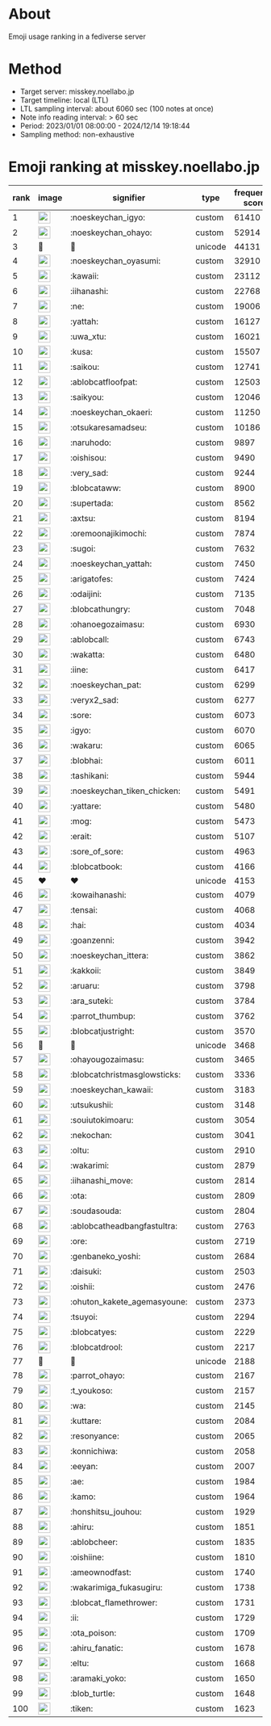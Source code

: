 # About
Emoji usage ranking in a fediverse server

# Method
- Target server: misskey.noellabo.jp
- Target timeline: local (LTL)
- LTL sampling interval: about 6060 sec (100 notes at once)
- Note info reading interval: > 60 sec
- Period: 2023/01/01 08:00:00 - 2024/12/14 19:18:44 
- Sampling method: non-exhaustive

# Emoji ranking at misskey.noellabo.jp

|rank|image|signifier|type|frequency score|
|----|----|----|----|----|
|1|<img height="24" src="https://misskey.noellabo.jp/emoji/noeskeychan_igyo.webp">|:noeskeychan_igyo:|custom|61410|
|2|<img height="24" src="https://misskey.noellabo.jp/emoji/noeskeychan_ohayo.webp">|:noeskeychan_ohayo:|custom|52914|
|3|🎉|🎉|unicode|44131|
|4|<img height="24" src="https://misskey.noellabo.jp/emoji/noeskeychan_oyasumi.webp">|:noeskeychan_oyasumi:|custom|32910|
|5|<img height="24" src="https://misskey.noellabo.jp/emoji/kawaii.webp">|:kawaii:|custom|23112|
|6|<img height="24" src="https://misskey.noellabo.jp/emoji/iihanashi.webp">|:iihanashi:|custom|22768|
|7|<img height="24" src="https://misskey.noellabo.jp/emoji/ne.webp">|:ne:|custom|19006|
|8|<img height="24" src="https://misskey.noellabo.jp/emoji/yattah.webp">|:yattah:|custom|16127|
|9|<img height="24" src="https://misskey.noellabo.jp/emoji/uwa_xtu.webp">|:uwa_xtu:|custom|16021|
|10|<img height="24" src="https://misskey.noellabo.jp/emoji/kusa.webp">|:kusa:|custom|15507|
|11|<img height="24" src="https://misskey.noellabo.jp/emoji/saikou.webp">|:saikou:|custom|12741|
|12|<img height="24" src="https://misskey.noellabo.jp/emoji/ablobcatfloofpat.webp">|:ablobcatfloofpat:|custom|12503|
|13|<img height="24" src="https://misskey.noellabo.jp/emoji/saikyou.webp">|:saikyou:|custom|12046|
|14|<img height="24" src="https://misskey.noellabo.jp/emoji/noeskeychan_okaeri.webp">|:noeskeychan_okaeri:|custom|11250|
|15|<img height="24" src="https://misskey.noellabo.jp/emoji/otsukaresamadseu.webp">|:otsukaresamadseu:|custom|10186|
|16|<img height="24" src="https://misskey.noellabo.jp/emoji/naruhodo.webp">|:naruhodo:|custom|9897|
|17|<img height="24" src="https://misskey.noellabo.jp/emoji/oishisou.webp">|:oishisou:|custom|9490|
|18|<img height="24" src="https://misskey.noellabo.jp/emoji/very_sad.webp">|:very_sad:|custom|9244|
|19|<img height="24" src="https://misskey.noellabo.jp/emoji/blobcataww.webp">|:blobcataww:|custom|8900|
|20|<img height="24" src="https://misskey.noellabo.jp/emoji/supertada.webp">|:supertada:|custom|8562|
|21|<img height="24" src="https://misskey.noellabo.jp/emoji/axtsu.webp">|:axtsu:|custom|8194|
|22|<img height="24" src="https://misskey.noellabo.jp/emoji/oremoonajikimochi.webp">|:oremoonajikimochi:|custom|7874|
|23|<img height="24" src="https://misskey.noellabo.jp/emoji/sugoi.webp">|:sugoi:|custom|7632|
|24|<img height="24" src="https://misskey.noellabo.jp/emoji/noeskeychan_yattah.webp">|:noeskeychan_yattah:|custom|7450|
|25|<img height="24" src="https://misskey.noellabo.jp/emoji/arigatofes.webp">|:arigatofes:|custom|7424|
|26|<img height="24" src="https://misskey.noellabo.jp/emoji/odaijini.webp">|:odaijini:|custom|7135|
|27|<img height="24" src="https://misskey.noellabo.jp/emoji/blobcathungry.webp">|:blobcathungry:|custom|7048|
|28|<img height="24" src="https://misskey.noellabo.jp/emoji/ohanoegozaimasu.webp">|:ohanoegozaimasu:|custom|6930|
|29|<img height="24" src="https://misskey.noellabo.jp/emoji/ablobcall.webp">|:ablobcall:|custom|6743|
|30|<img height="24" src="https://misskey.noellabo.jp/emoji/wakatta.webp">|:wakatta:|custom|6480|
|31|<img height="24" src="https://misskey.noellabo.jp/emoji/iine.webp">|:iine:|custom|6417|
|32|<img height="24" src="https://misskey.noellabo.jp/emoji/noeskeychan_pat.webp">|:noeskeychan_pat:|custom|6299|
|33|<img height="24" src="https://misskey.noellabo.jp/emoji/veryx2_sad.webp">|:veryx2_sad:|custom|6277|
|34|<img height="24" src="https://misskey.noellabo.jp/emoji/sore.webp">|:sore:|custom|6073|
|35|<img height="24" src="https://misskey.noellabo.jp/emoji/igyo.webp">|:igyo:|custom|6070|
|36|<img height="24" src="https://misskey.noellabo.jp/emoji/wakaru.webp">|:wakaru:|custom|6065|
|37|<img height="24" src="https://misskey.noellabo.jp/emoji/blobhai.webp">|:blobhai:|custom|6011|
|38|<img height="24" src="https://misskey.noellabo.jp/emoji/tashikani.webp">|:tashikani:|custom|5944|
|39|<img height="24" src="https://misskey.noellabo.jp/emoji/noeskeychan_tiken_chicken.webp">|:noeskeychan_tiken_chicken:|custom|5491|
|40|<img height="24" src="https://misskey.noellabo.jp/emoji/yattare.webp">|:yattare:|custom|5480|
|41|<img height="24" src="https://misskey.noellabo.jp/emoji/mog.webp">|:mog:|custom|5473|
|42|<img height="24" src="https://misskey.noellabo.jp/emoji/erait.webp">|:erait:|custom|5107|
|43|<img height="24" src="https://misskey.noellabo.jp/emoji/sore_of_sore.webp">|:sore_of_sore:|custom|4963|
|44|<img height="24" src="https://misskey.noellabo.jp/emoji/blobcatbook.webp">|:blobcatbook:|custom|4166|
|45|❤|❤|unicode|4153|
|46|<img height="24" src="https://misskey.noellabo.jp/emoji/kowaihanashi.webp">|:kowaihanashi:|custom|4079|
|47|<img height="24" src="https://misskey.noellabo.jp/emoji/tensai.webp">|:tensai:|custom|4068|
|48|<img height="24" src="https://misskey.noellabo.jp/emoji/hai.webp">|:hai:|custom|4034|
|49|<img height="24" src="https://misskey.noellabo.jp/emoji/goanzenni.webp">|:goanzenni:|custom|3942|
|50|<img height="24" src="https://misskey.noellabo.jp/emoji/noeskeychan_ittera.webp">|:noeskeychan_ittera:|custom|3862|
|51|<img height="24" src="https://misskey.noellabo.jp/emoji/kakkoii.webp">|:kakkoii:|custom|3849|
|52|<img height="24" src="https://misskey.noellabo.jp/emoji/aruaru.webp">|:aruaru:|custom|3798|
|53|<img height="24" src="https://misskey.noellabo.jp/emoji/ara_suteki.webp">|:ara_suteki:|custom|3784|
|54|<img height="24" src="https://misskey.noellabo.jp/emoji/parrot_thumbup.webp">|:parrot_thumbup:|custom|3762|
|55|<img height="24" src="https://misskey.noellabo.jp/emoji/blobcatjustright.webp">|:blobcatjustright:|custom|3570|
|56|🍗|🍗|unicode|3468|
|57|<img height="24" src="https://misskey.noellabo.jp/emoji/ohayougozaimasu.webp">|:ohayougozaimasu:|custom|3465|
|58|<img height="24" src="https://misskey.noellabo.jp/emoji/blobcatchristmasglowsticks.webp">|:blobcatchristmasglowsticks:|custom|3336|
|59|<img height="24" src="https://misskey.noellabo.jp/emoji/noeskeychan_kawaii.webp">|:noeskeychan_kawaii:|custom|3183|
|60|<img height="24" src="https://misskey.noellabo.jp/emoji/utsukushii.webp">|:utsukushii:|custom|3148|
|61|<img height="24" src="https://misskey.noellabo.jp/emoji/souiutokimoaru.webp">|:souiutokimoaru:|custom|3054|
|62|<img height="24" src="https://misskey.noellabo.jp/emoji/nekochan.webp">|:nekochan:|custom|3041|
|63|<img height="24" src="https://misskey.noellabo.jp/emoji/oltu.webp">|:oltu:|custom|2910|
|64|<img height="24" src="https://misskey.noellabo.jp/emoji/wakarimi.webp">|:wakarimi:|custom|2879|
|65|<img height="24" src="https://misskey.noellabo.jp/emoji/iihanashi_move.webp">|:iihanashi_move:|custom|2814|
|66|<img height="24" src="https://misskey.noellabo.jp/emoji/ota.webp">|:ota:|custom|2809|
|67|<img height="24" src="https://misskey.noellabo.jp/emoji/soudasouda.webp">|:soudasouda:|custom|2804|
|68|<img height="24" src="https://misskey.noellabo.jp/emoji/ablobcatheadbangfastultra.webp">|:ablobcatheadbangfastultra:|custom|2763|
|69|<img height="24" src="https://misskey.noellabo.jp/emoji/ore.webp">|:ore:|custom|2719|
|70|<img height="24" src="https://misskey.noellabo.jp/emoji/genbaneko_yoshi.webp">|:genbaneko_yoshi:|custom|2684|
|71|<img height="24" src="https://misskey.noellabo.jp/emoji/daisuki.webp">|:daisuki:|custom|2503|
|72|<img height="24" src="https://misskey.noellabo.jp/emoji/oishii.webp">|:oishii:|custom|2476|
|73|<img height="24" src="https://misskey.noellabo.jp/emoji/ohuton_kakete_agemasyoune.webp">|:ohuton_kakete_agemasyoune:|custom|2373|
|74|<img height="24" src="https://misskey.noellabo.jp/emoji/tsuyoi.webp">|:tsuyoi:|custom|2294|
|75|<img height="24" src="https://misskey.noellabo.jp/emoji/blobcatyes.webp">|:blobcatyes:|custom|2229|
|76|<img height="24" src="https://misskey.noellabo.jp/emoji/blobcatdrool.webp">|:blobcatdrool:|custom|2217|
|77|👀|👀|unicode|2188|
|78|<img height="24" src="https://misskey.noellabo.jp/emoji/parrot_ohayo.webp">|:parrot_ohayo:|custom|2167|
|79|<img height="24" src="https://misskey.noellabo.jp/emoji/t_youkoso.webp">|:t_youkoso:|custom|2157|
|80|<img height="24" src="https://misskey.noellabo.jp/emoji/wa.webp">|:wa:|custom|2145|
|81|<img height="24" src="https://misskey.noellabo.jp/emoji/kuttare.webp">|:kuttare:|custom|2084|
|82|<img height="24" src="https://misskey.noellabo.jp/emoji/resonyance.webp">|:resonyance:|custom|2065|
|83|<img height="24" src="https://misskey.noellabo.jp/emoji/konnichiwa.webp">|:konnichiwa:|custom|2058|
|84|<img height="24" src="https://misskey.noellabo.jp/emoji/eeyan.webp">|:eeyan:|custom|2007|
|85|<img height="24" src="https://misskey.noellabo.jp/emoji/ae.webp">|:ae:|custom|1984|
|86|<img height="24" src="https://misskey.noellabo.jp/emoji/kamo.webp">|:kamo:|custom|1964|
|87|<img height="24" src="https://misskey.noellabo.jp/emoji/honshitsu_jouhou.webp">|:honshitsu_jouhou:|custom|1929|
|88|<img height="24" src="https://misskey.noellabo.jp/emoji/ahiru.webp">|:ahiru:|custom|1851|
|89|<img height="24" src="https://misskey.noellabo.jp/emoji/ablobcheer.webp">|:ablobcheer:|custom|1835|
|90|<img height="24" src="https://misskey.noellabo.jp/emoji/oishiine.webp">|:oishiine:|custom|1810|
|91|<img height="24" src="https://misskey.noellabo.jp/emoji/ameownodfast.webp">|:ameownodfast:|custom|1740|
|92|<img height="24" src="https://misskey.noellabo.jp/emoji/wakarimiga_fukasugiru.webp">|:wakarimiga_fukasugiru:|custom|1738|
|93|<img height="24" src="https://misskey.noellabo.jp/emoji/blobcat_flamethrower.webp">|:blobcat_flamethrower:|custom|1731|
|94|<img height="24" src="https://misskey.noellabo.jp/emoji/ii.webp">|:ii:|custom|1729|
|95|<img height="24" src="https://misskey.noellabo.jp/emoji/ota_poison.webp">|:ota_poison:|custom|1709|
|96|<img height="24" src="https://misskey.noellabo.jp/emoji/ahiru_fanatic.webp">|:ahiru_fanatic:|custom|1678|
|97|<img height="24" src="https://misskey.noellabo.jp/emoji/eltu.webp">|:eltu:|custom|1668|
|98|<img height="24" src="https://misskey.noellabo.jp/emoji/aramaki_yoko.webp">|:aramaki_yoko:|custom|1650|
|99|<img height="24" src="https://misskey.noellabo.jp/emoji/blob_turtle.webp">|:blob_turtle:|custom|1648|
|100|<img height="24" src="https://misskey.noellabo.jp/emoji/tiken.webp">|:tiken:|custom|1623|
